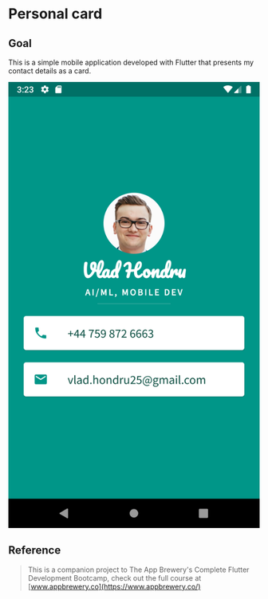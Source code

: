 # Personal card

## Goal

This is a simple mobile application developed with Flutter that presents my contact details as a card.

![Personal card](https://github.com/vladhondru25/card-app/blob/master/Screenshot.png)


## Reference
>This is a companion project to The App Brewery's Complete Flutter Development Bootcamp, check out the full course at [www.appbrewery.co](https://www.appbrewery.co/)
